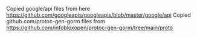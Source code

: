Copied google/api files from here https://github.com/googleapis/googleapis/blob/master/google/api
Copied github.com/protoc-gen-gorm files from https://github.com/infobloxopen/protoc-gen-gorm/tree/main/proto

